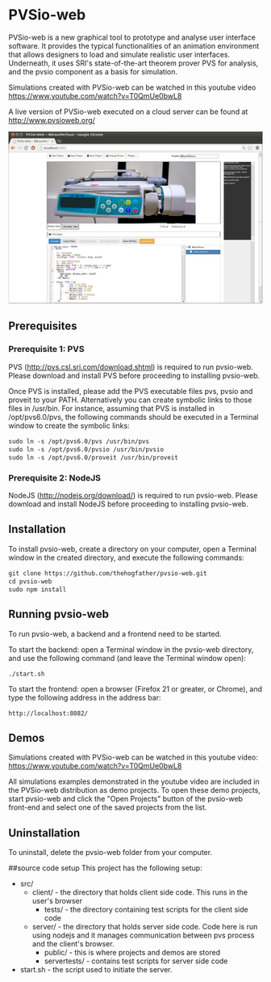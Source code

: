 PVSio-web
=========

PVSio-web is a new graphical tool to prototype and analyse user interface software. It provides the typical functionalities of an animation environment that allows designers to load and simulate realistic user interfaces. Underneath, it uses SRI's state-of-the-art theorem prover PVS for analysis, and the pvsio component as a basis for simulation. 

Simulations created with PVSio-web can be watched in this youtube video https://www.youtube.com/watch?v=T0QmUe0bwL8

A live version of PVSio-web executed on a cloud server can be found at http://www.pvsioweb.org/

![Screenshot](screenshot.jpg?raw=true)


Prerequisites
-------------
### Prerequisite 1: PVS
PVS (http://pvs.csl.sri.com/download.shtml) is required to run pvsio-web. Please download and install PVS before proceeding to installing pvsio-web.

Once PVS is installed, please add the PVS executable files pvs, pvsio and proveit to your PATH. Alternatively you can create symbolic links to those files in /usr/bin. For instance, assuming that PVS is installed in /opt/pvs6.0/pvs, the following commands should be executed in a Terminal window to create the symbolic links:

    sudo ln -s /opt/pvs6.0/pvs /usr/bin/pvs
    sudo ln -s /opt/pvs6.0/pvsio /usr/bin/pvsio
    sudo ln -s /opt/pvs6.0/proveit /usr/bin/proveit

### Prerequisite 2: NodeJS
NodeJS (http://nodejs.org/download/) is required to run pvsio-web. Please download and install NodeJS before proceeding to installing pvsio-web.

Installation
------------
To install pvsio-web, create a directory on your computer, open a Terminal window in the created directory, and execute the following commands:

    git clone https://github.com/thehogfather/pvsio-web.git
    cd pvsio-web
    sudo npm install


Running pvsio-web
-----------------
To run pvsio-web, a backend and a frontend need to be started.

To start the backend: open a Terminal window in the pvsio-web directory, and use the following command (and leave the Terminal window open):

    ./start.sh

To start the frontend: open a browser (Firefox 21 or greater, or Chrome), and type the following address in the address bar:

    http://localhost:8082/

Demos
-----
Simulations created with PVSio-web can be watched in this youtube video: https://www.youtube.com/watch?v=T0QmUe0bwL8

All simulations examples demonstrated in the youtube video are included in the PVSio-web distribution as demo projects. To open these demo projects, start pvsio-web and click the "Open Projects" button of the pvsio-web front-end and select one of the saved projects from the list.


Uninstallation
--------------
To uninstall, delete the pvsio-web folder from your computer.

##source code setup
This project has the following setup:

* src/
	* client/ - the directory that holds client side code. This runs in the user's browser
		* tests/ - the directory containing test scripts for the client side code
	* server/ - the directory that holds server side code. Code here is run using nodejs and it manages communication between pvs process and the client's browser.
		* public/ - this is where projects and demos are stored
		* servertests/ - contains test scripts for server side code
* start.sh - the script used to initiate the server.